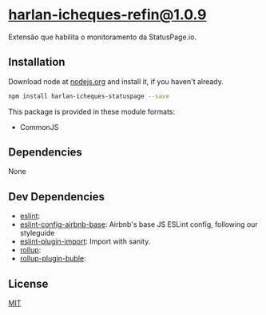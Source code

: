 # harlan-icheques-refin@1.0.9

Extensão que habilita o monitoramento da StatusPage.io.

## Installation
Download node at [nodejs.org](http://nodejs.org) and install it, if you haven't already.

```sh
npm install harlan-icheques-statuspage --save
```

This package is provided in these module formats:

- CommonJS

## Dependencies

None

## Dev Dependencies

- [eslint](): 
- [eslint-config-airbnb-base](https://github.com/airbnb/javascript): Airbnb's base JS ESLint config, following our styleguide
- [eslint-plugin-import](https://github.com/benmosher/eslint-plugin-import): Import with sanity.
- [rollup](): 
- [rollup-plugin-buble](): 

## License
[MIT](http://escolhaumalicenca.com.br/licencas/mit/)
